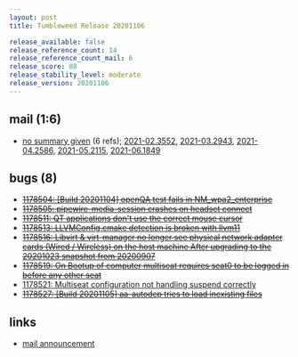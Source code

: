 ```yaml
---
layout: post
title: Tumbleweed Release 20201106

release_available: false
release_reference_count: 14
release_reference_count_mail: 6
release_score: 88
release_stability_level: moderate
release_version: 20201106
---
```


## mail (1:6)

- [no summary given](https://github.com/boombatower/tumbleweed-review/issues/10) (6 refs); [2021-02.3552](https://github.com/boombatower/tumbleweed-review/issues/10), [2021-03.2943](https://github.com/boombatower/tumbleweed-review/issues/10), [2021-04.2586](https://github.com/boombatower/tumbleweed-review/issues/10), [2021-05.2115](https://github.com/boombatower/tumbleweed-review/issues/10), [2021-06.1849](https://github.com/boombatower/tumbleweed-review/issues/10)

## bugs (8)

<!--more-->

- ~~[1178504: \[Build 20201104\] openQA test fails in NM_wpa2_enterprise](https://bugzilla.opensuse.org/show_bug.cgi?id=1178504)~~
- ~~[1178505: pipewire-media-session crashes on headset connect](https://bugzilla.opensuse.org/show_bug.cgi?id=1178505)~~
- ~~[1178511: QT applications don't use the correct mouse cursor](https://bugzilla.opensuse.org/show_bug.cgi?id=1178511)~~
- ~~[1178513: LLVMConfig.cmake detection is broken with llvm11](https://bugzilla.opensuse.org/show_bug.cgi?id=1178513)~~
- ~~[1178516: Libvirt & virt-manager no longer see physical network adapter cards (Wired / Wireless) on the host machine After upgrading to the 20201023 snapshot from 20200907](https://bugzilla.opensuse.org/show_bug.cgi?id=1178516)~~
- ~~[1178519: On Bootup of computer multiseat requires seat0 to be logged in before any other seat](https://bugzilla.opensuse.org/show_bug.cgi?id=1178519)~~
- [1178521: Multiseat configuration not handling suspend correctly](https://bugzilla.opensuse.org/show_bug.cgi?id=1178521)
- ~~[1178527: \[Build 20201105\] aa-autodep tries to load inexisting files](https://bugzilla.opensuse.org/show_bug.cgi?id=1178527)~~



## links

- [mail announcement](https://github.com/boombatower/tumbleweed-review/issues/10)
